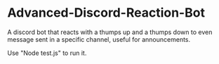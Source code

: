 # Advanced-Discord-Reaction-Bot
A discord bot that reacts with a thumps up and a thumps down to even message sent in a specific channel, useful for announcements. 

Use "Node test.js" to run it.
